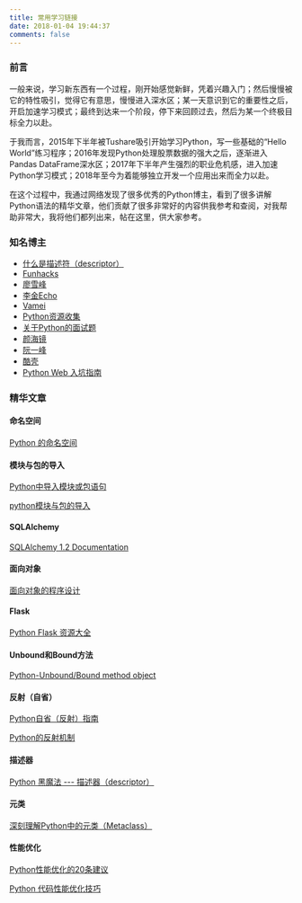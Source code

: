 ```yaml
---
title: 常用学习链接
date: 2018-01-04 19:44:37
comments: false
---
```


### 前言

一般来说，学习新东西有一个过程，刚开始感觉新鲜，凭着兴趣入门；然后慢慢被它的特性吸引，觉得它有意思，慢慢进入深水区；某一天意识到它的重要性之后，开启加速学习模式；最终到达来一个阶段，停下来回顾过去，然后为某一个终极目标全力以赴。

于我而言，2015年下半年被Tushare吸引开始学习Python，写一些基础的“Hello World”练习程序；2016年发现Python处理股票数据的强大之后，逐渐进入Pandas DataFrame深水区；2017年下半年产生强烈的职业危机感，进入加速Python学习模式；2018年至今为着能够独立开发一个应用出来而全力以赴。

在这个过程中，我通过网络发现了很多优秀的Python博主，看到了很多讲解Python语法的精华文章，他们贡献了很多非常好的内容供我参考和查阅，对我帮助非常大，我将他们都列出来，帖在这里，供大家参考。

### 知名博主

- [什么是描述符（descriptor）](https://foofish.net/what-is-descriptor-in-python.html)
- [Funhacks](https://funhacks.net/explore-python/)
- [廖雪峰](https://www.liaoxuefeng.com/wiki/001374738125095c955c1e6d8bb493182103fac9270762a000)
- [李金Echo](http://nbviewer.jupyter.org/github/lijin-THU/notes-python/blob/master/index.ipynb)
- [Vamei](http://www.cnblogs.com/vamei/tag/Python/default.html?page=1)
- [Python资源收集](https://github.com/benbendemo/python-resource)
- [关于Python的面试题](https://github.com/benbendemo/interview_python)
- [颜海镜](http://yanhaijing.com/basejs/)
- [阮一峰](http://www.ruanyifeng.com/blog/javascript/)
- [酷壳](https://coolshell.cn)
- [Python Web 入坑指南](http://python-web-guide.readthedocs.io/zh/latest/index.html)

### 精华文章

#### 命名空间

[Python 的命名空间](http://python.jobbole.com/84380/)

#### 模块与包的导入

[Python中导入模块或包语句](http://python.jobbole.com/81187/)

[python模块与包的导入](http://www.cnblogs.com/charles1ee/p/6560277.html)

#### SQLAlchemy 

[SQLAlchemy 1.2 Documentation](http://docs.sqlalchemy.org/en/latest/orm/tutorial.html)

#### 面向对象

[面向对象的程序设计](http://www.cnblogs.com/charles1ee/p/6697984.html)

#### Flask

[Python Flask 资源大全](https://www.linuxhub.org/share/python_flask_res.html)

#### Unbound和Bound方法

[Python-Unbound/Bound method object](https://www.jianshu.com/p/4b871019ef96)

#### 反射（自省）

[Python自省（反射）指南](https://www.cnblogs.com/huxi/archive/2011/01/02/1924317.html)

[Python的反射机制](https://www.cnblogs.com/Guido-admirers/p/6206212.html)

#### 描述器

[Python 黑魔法 --- 描述器（descriptor）](http://python.jobbole.com/85176/)

#### 元类

[深刻理解Python中的元类（Metaclass）](http://python.jobbole.com/21351/)

#### 性能优化

[Python性能优化的20条建议](https://segmentfault.com/a/1190000000666603)

[Python 代码性能优化技巧](https://www.ibm.com/developerworks/cn/linux/l-cn-python-optim/)